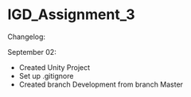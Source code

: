 # IGD_Assignment_3
 
Changelog:

September 02:
- Created Unity Project
- Set up .gitignore
- Created branch Development from branch Master